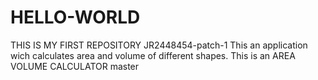 # HELLO-WORLD
THIS IS MY  FIRST REPOSITORY
JR2448454-patch-1
This an application wich calculates area and volume of different shapes.
This is an AREA VOLUME CALCULATOR
master
